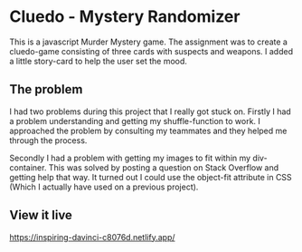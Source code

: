 # Cluedo - Mystery Randomizer

This is a javascript Murder Mystery game.
The assignment was to create a cluedo-game consisting of three cards with suspects and weapons.
I added a little story-card to help the user set the mood.

## The problem

I had two problems during this project that I really got stuck on. 
Firstly I had a problem understanding and getting my shuffle-function to work. I approached the problem by consulting my teammates and they helped me through the process.

Secondly I had a problem with getting my images to fit within my div-container.
This was solved by posting a question on Stack Overflow and getting help that way. It turned out I could use the object-fit attribute in CSS (Which I actually have used on a previous project). 

## View it live

https://inspiring-davinci-c8076d.netlify.app/
